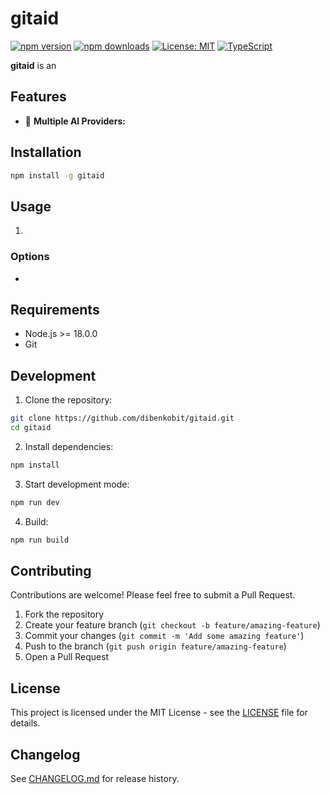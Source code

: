 # gitaid

[![npm version](https://img.shields.io/npm/v/gitaid.svg)](https://www.npmjs.com/package/gitaid)
[![npm downloads](https://img.shields.io/npm/dm/gitaid.svg)](https://www.npmjs.com/package/gitaid)
[![License: MIT](https://img.shields.io/badge/License-MIT-yellow.svg)](https://opensource.org/licenses/MIT)
[![TypeScript](https://img.shields.io/badge/TypeScript-5.0-blue.svg)](https://www.typescriptlang.org/)

**gitaid** is an 

## Features

- 🤖 **Multiple AI Providers:**

## Installation

```bash
npm install -g gitaid
```

## Usage

1. 

### Options

- 

## Requirements

- Node.js >= 18.0.0
- Git

## Development

1. Clone the repository:
```bash
git clone https://github.com/dibenkobit/gitaid.git
cd gitaid
```

2. Install dependencies:
```bash
npm install
```

3. Start development mode:
```bash
npm run dev
```

4. Build:
```bash
npm run build
```

## Contributing

Contributions are welcome! Please feel free to submit a Pull Request.

1. Fork the repository
2. Create your feature branch (`git checkout -b feature/amazing-feature`)
3. Commit your changes (`git commit -m 'Add some amazing feature'`)
4. Push to the branch (`git push origin feature/amazing-feature`)
5. Open a Pull Request

## License

This project is licensed under the MIT License - see the [LICENSE](LICENSE) file for details.

## Changelog

See [CHANGELOG.md](CHANGELOG.md) for release history.